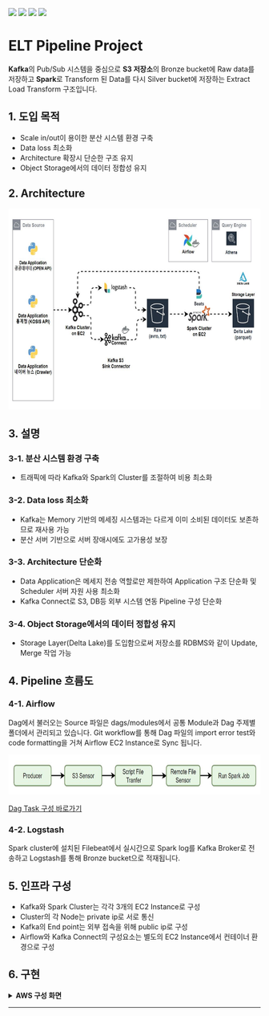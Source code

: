![](https://img.shields.io/badge/python-v3.7-blue.svg) ![](https://img.shields.io/badge/kafka-v2.7.2-red.svg) ![](https://img.shields.io/badge/spark-v3.2.2-orange.svg) ![](https://img.shields.io/badge/airflow-v2.2.2-green.svg)

# ELT Pipeline Project
**Kafka**의 Pub/Sub 시스템을 중심으로 **S3 저장소**의 Bronze bucket에 Raw data를 저장하고 **Spark**로 Transform 된 Data를 다시 Silver bucket에 저장하는 Extract Load Transform 구조입니다.


## 1. 도입 목적
- Scale in/out이 용이한 분산 시스템 환경 구축
- Data loss 최소화
- Architecture 확장시 단순한 구조 유지
- Object Storage에서의 데이터 정합성 유지

## 2. Architecture
<p align="center"><img src="https://github.com/kdu9303/elt-pipeline-project/blob/main/jpg/ELT-pipeline.jpg" width="740" height="400"/></p>


## 3. 설명
### 3-1. 분산 시스템 환경 구축
- 트래픽에 따라 Kafka와 Spark의 Cluster를 조절하여 비용 최소화

### 3-2. Data loss 최소화
- Kafka는 Memory 기반의 메세징 시스템과는 다르게 이미 소비된 데이터도 보존하므로 재사용 가능
- 분산 서버 기반으로 서버 장애시에도 고가용성 보장

### 3-3. Architecture 단순화
- Data Application은 메세지 전송 역할로만 제한하여 Application 구조 단순화 및 Scheduler 서버 자원 사용 최소화
- Kafka Connect로 S3, DB등 외부 시스템 연동 Pipeline 구성 단순화

### 3-4. Object Storage에서의 데이터 정합성 유지
- Storage Layer(Delta Lake)를 도입함으로써 저장소를 RDBMS와 같이 Update, Merge 작업 가능

## 4. Pipeline 흐름도

### 4-1. Airflow
Dag에서 불러오는 Source 파일은 dags/modules에서 공통 Module과 Dag 주제별 폴더에서 관리되고 있습니다.
Git workflow를 통해 Dag 파일의 import error test와 code formatting을 거쳐 Airflow EC2 Instance로 Sync 됩니다.

<p align="center"><img src="https://github.com/kdu9303/elt-pipeline-project/blob/main/jpg/airflow-task-flow.jpg" width="740" height="80"/></p>

[Dag Task 구성 바로가기](https://github.com/kdu9303/elt-pipeline-project/tree/main/dags)

### 4-2. Logstash
Spark cluster에 설치된 Filebeat에서 실시간으로 Spark log를 Kafka Broker로 전송하고 Logstash를 통해 Bronze bucket으로 적재됩니다.

## 5. 인프라 구성

- Kafka와 Spark Cluster는 각각 3개의 EC2 Instance로 구성
- Cluster의 각 Node는 private ip로 서로 통신
- Kafka의 End point는 외부 접속을 위해 public ip로 구성
- Airflow와 Kafka Connect의 구성요소는 별도의 EC2 Instance에서 컨테이너 환경으로 구성

## 6. 구현

<details>
<summary><strong>AWS 구성 화면</strong></summary>
<h4>EC2 Instance 구성</h4>
<p align="center"><img src="https://github.com/kdu9303/elt-pipeline-project/blob/main/jpg/example_ec2_instance.jpg" width="740" height="240"/></p>

<h4>Delta lake 구조의 Silver bucket</h4>
<p align="center"><img src="https://github.com/kdu9303/elt-pipeline-project/blob/main/jpg/example_s3_deltalake.jpg" width="740" height="170"/></p>

<h4>Athena Query 결과</h4>
<p align="center"><img src="https://github.com/kdu9303/elt-pipeline-project/blob/main/jpg/example_athena_result.jpg" width="740" height="200"/></p>
</details>

---
